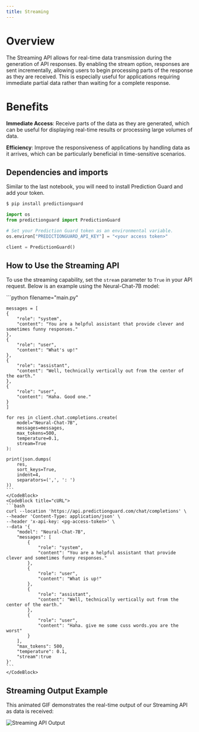 ```yaml
---
title: Streaming
---
```


# Overview
The Streaming API allows for real-time data transmission during the generation of API responses. By enabling the stream option, responses are sent incrementally, allowing users to begin processing parts of the response as they are received. This is especially useful for applications requiring immediate partial data rather than waiting for a complete response.

# Benefits

**Immediate Access**: Receive parts of the data as they are generated, which can be useful for displaying real-time results or processing large volumes of data.

**Efficiency**: Improve the responsiveness of applications by handling data as it arrives, which can be particularly beneficial in time-sensitive scenarios.

## Dependencies and imports

Similar to the last notebook, you will need to install Prediction Guard and add your token.

```bash copy
$ pip install predictionguard
```

```python copy
import os
from predictionguard import PredictionGuard

# Set your Prediction Guard token as an environmental variable.
os.environ["PREDICTIONGUARD_API_KEY"] = "<your access token>"

client = PredictionGuard()
```
## How to Use the Streaming API

To use the streaming capability, set the `stream` parameter to `True` in your API request. Below is an example using the Neural-Chat-7B model:

<CodeBlocks>
    <CodeBlock title="Python">
    ```python filename="main.py"

    messages = [
    {
        "role": "system",
        "content": "You are a helpful assistant that provide clever and sometimes funny responses."
    },
    {
        "role": "user",
        "content": "What's up!"
    },
    {
        "role": "assistant",
        "content": "Well, technically vertically out from the center of the earth."
    },
    {
        "role": "user",
        "content": "Haha. Good one."
    }
    ]

    for res in client.chat.completions.create(
        model="Neural-Chat-7B",
        messages=messages,
        max_tokens=500,
        temperature=0.1,
        stream=True
    ):

    print(json.dumps(
        res,
        sort_keys=True,
        indent=4,
        separators=(',', ': ')
    ))
    ```
    </CodeBlock>
    <CodeBlock title="cURL">
    ```bash
    curl --location 'https://api.predictionguard.com/chat/completions' \
    --header 'Content-Type: application/json' \
    --header 'x-api-key: <pg-access-token>' \
    --data '{
        "model": "Neural-Chat-7B",
        "messages": [
            {
                "role": "system",
                "content": "You are a helpful assistant that provide clever and sometimes funny responses."
            },
            {
                "role": "user",
                "content": "What is up!"
            },
            {
                "role": "assistant",
                "content": "Well, technically vertically out from the center of the earth."
            },
            {
                "role": "user",
                "content": "Haha. give me some cuss words.you are the worst"
            }
        ],
        "max_tokens": 500,
        "temperature": 0.1,
        "stream":true
    }'
    ```
    </CodeBlock>

</CodeBlocks>

## Streaming Output Example

This animated GIF demonstrates the real-time output of our Streaming API as data is received:

![Streaming API Output](/path/to/your/gif/streaming-output-example.gif)